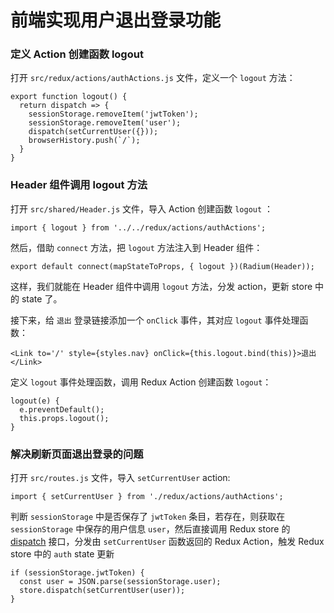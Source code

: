 # 前端实现用户退出登录功能

### 定义 Action 创建函数 logout

打开 `src/redux/actions/authActions.js` 文件，定义一个 `logout` 方法：

```
export function logout() {
  return dispatch => {
    sessionStorage.removeItem('jwtToken');
    sessionStorage.removeItem('user');
    dispatch(setCurrentUser({}));
    browserHistory.push(`/`);
  }
}
```

### Header 组件调用 logout 方法

打开 `src/shared/Header.js` 文件，导入 Action 创建函数 `logout` ：

```
import { logout } from '../../redux/actions/authActions';
```

然后，借助 `connect` 方法，把 `logout` 方法注入到 Header 组件：

```
export default connect(mapStateToProps, { logout })(Radium(Header));
```

这样，我们就能在 Header 组件中调用 `logout` 方法，分发 action，更新 store 中的 state 了。


接下来，给 `退出` 登录链接添加一个 `onClick` 事件，其对应 `logout` 事件处理函数：

```
<Link to='/' style={styles.nav} onClick={this.logout.bind(this)}>退出</Link>
```

定义 `logout` 事件处理函数，调用 Redux Action 创建函数 `logout`：

```
logout(e) {
  e.preventDefault();
  this.props.logout();
}
```

### 解决刷新页面退出登录的问题

打开 `src/routes.js` 文件，导入 `setCurrentUser` action:

```
import { setCurrentUser } from './redux/actions/authActions';
```

判断 `sessionStorage` 中是否保存了 `jwtToken` 条目，若存在，则获取在 `sessionStorage` 中保存的用户信息 `user`，然后直接调用 Redux store 的 [dispatch](http://cn.redux.js.org/docs/api/Store.html#dispatch) 接口，分发由 `setCurrentUser` 函数返回的 Redux Action，触发 Redux store 中的 `auth` state 更新

```
if (sessionStorage.jwtToken) {
  const user = JSON.parse(sessionStorage.user);
  store.dispatch(setCurrentUser(user));
}
```
